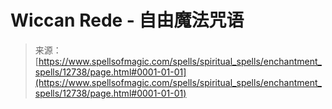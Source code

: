 <!--yml

category: 未分类

日期：2024-06-12 18:50:38

-->

# Wiccan Rede - 自由魔法咒语

> 来源：[https://www.spellsofmagic.com/spells/spiritual_spells/enchantment_spells/12738/page.html#0001-01-01](https://www.spellsofmagic.com/spells/spiritual_spells/enchantment_spells/12738/page.html#0001-01-01)
